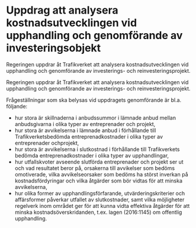 # Uppdrag att analysera kostnadsutvecklingen vid upphandling och genomförande av investeringsobjekt

Regeringen uppdrar åt Trafikverket att analysera kostnadsutvecklingen vid upphandling och genomförande av investerings- och reinvesteringsprojekt.

Regeringen uppdrar åt Trafikverket att analysera kostnadsutvecklingen vid upphandling och genomförande av investerings- och reinvesteringsprojekt.

Frågeställningar som ska belysas vid uppdragets genomförande är bl.a. följande:

* hur stora är skillnaderna i anbudssummor i lämnade anbud mellan
anbudsgivarna i olika typer av entreprenader och projekt,
* hur stora är avvikelserna i lämnade anbud i förhållande till Trafikverketsbedömda entreprenadkostnader i olika typer av entreprenader ochprojekt,
* hur stora är avvikelserna i slutkostnad i förhållande till Trafikverkets
bedömda entreprenadkostnader i olika typer av upphandlingar,
* hur utfallskvoter avseende slutförda entreprenader och projekt ser ut och vad resultatet beror på, orsakerna till avvikelser som bedöms omotiverade, vilka avvikelseorsaker som bedöms ha störst inverkan på kostnadsfördyringar och vilka åtgärder som bör vidtas för att minska avvikelserna,
* hur olika former av upphandlingsförfarande, utvärderingskriterier och affärsformer påverkar utfallet av slutkostnader, samt
vilka möjligheter regelverk inom området ger för att kunna vidta
effektiva åtgärder för att minska kostnadsöverskridanden, t.ex. lagen
(2016:1145) om offentlig upphandling.
